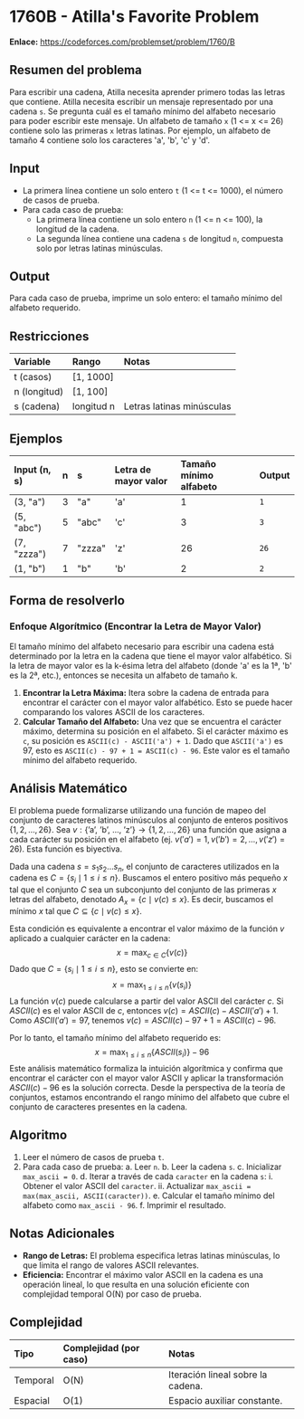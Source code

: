 # 1760B - Atilla's Favorite Problem

**Enlace:** https://codeforces.com/problemset/problem/1760/B

## Resumen del problema
Para escribir una cadena, Atilla necesita aprender primero todas las letras que contiene. Atilla necesita escribir un mensaje representado por una cadena `s`. Se pregunta cuál es el tamaño mínimo del alfabeto necesario para poder escribir este mensaje. Un alfabeto de tamaño `x` (1 <= x <= 26) contiene solo las primeras `x` letras latinas. Por ejemplo, un alfabeto de tamaño 4 contiene solo los caracteres 'a', 'b', 'c' y 'd'.

## Input
-   La primera línea contiene un solo entero `t` (1 <= t <= 1000), el número de casos de prueba.
-   Para cada caso de prueba:
    -   La primera línea contiene un solo entero `n` (1 <= n <= 100), la longitud de la cadena.
    -   La segunda línea contiene una cadena `s` de longitud `n`, compuesta solo por letras latinas minúsculas.

## Output
Para cada caso de prueba, imprime un solo entero: el tamaño mínimo del alfabeto requerido.

## Restricciones

| Variable     | Rango      | Notas                               |
| :----------- | :--------- | :---------------------------------- |
| t (casos)    | [1, 1000]  |                                     |
| n (longitud) | [1, 100]   |                                     |
| s (cadena)   | longitud n | Letras latinas minúsculas           |

## Ejemplos

| Input (n, s) | n | s     | Letra de mayor valor | Tamaño mínimo alfabeto | Output |
| :----------- | :- | :---- | :------------------- | :--------------------- | :----- |
| (3, "a")     | 3 | "a"   | 'a'                  | 1                      | `1`    |
| (5, "abc")   | 5 | "abc" | 'c'                  | 3                      | `3`    |
| (7, "zzza")  | 7 | "zzza"| 'z'                  | 26                     | `26`   |
| (1, "b")     | 1 | "b"   | 'b'                  | 2                      | `2`    |

## Forma de resolverlo

### Enfoque Algorítmico (Encontrar la Letra de Mayor Valor)
El tamaño mínimo del alfabeto necesario para escribir una cadena está determinado por la letra en la cadena que tiene el mayor valor alfabético. Si la letra de mayor valor es la k-ésima letra del alfabeto (donde 'a' es la 1ª, 'b' es la 2ª, etc.), entonces se necesita un alfabeto de tamaño k.

1.  **Encontrar la Letra Máxima:** Itera sobre la cadena de entrada para encontrar el carácter con el mayor valor alfabético. Esto se puede hacer comparando los valores ASCII de los caracteres.
2.  **Calcular Tamaño del Alfabeto:** Una vez que se encuentra el carácter máximo, determina su posición en el alfabeto. Si el carácter máximo es `c`, su posición es `ASCII(c) - ASCII('a') + 1`. Dado que `ASCII('a')` es 97, esto es `ASCII(c) - 97 + 1 = ASCII(c) - 96`. Este valor es el tamaño mínimo del alfabeto requerido.

## Análisis Matemático
El problema puede formalizarse utilizando una función de mapeo del conjunto de caracteres latinos minúsculos al conjunto de enteros positivos $\{1, 2, \dots, 26\}$. Sea $v: \{\text{'a', 'b', ..., 'z'}\} \to \{1, 2, \dots, 26\}$ una función que asigna a cada carácter su posición en el alfabeto (ej. $v('a')=1, v('b')=2, \dots, v('z')=26$). Esta función es biyectiva.

Dada una cadena $s = s_1s_2\dots s_n$, el conjunto de caracteres utilizados en la cadena es $C = \{s_i \mid 1 \le i \le n\}$. Buscamos el entero positivo más pequeño $x$ tal que el conjunto $C$ sea un subconjunto del conjunto de las primeras $x$ letras del alfabeto, denotado $A_x = \{c \mid v(c) \le x\}$. Es decir, buscamos el mínimo $x$ tal que $C \subseteq \{c \mid v(c) \le x\}$.

Esta condición es equivalente a encontrar el valor máximo de la función $v$ aplicado a cualquier carácter en la cadena:
$$x = \max_{c \in C} \{v(c)\}$$
Dado que $C = \{s_i \mid 1 \le i \le n\}$, esto se convierte en:
$$x = \max_{1 \le i \le n} \{v(s_i)\}$$
La función $v(c)$ puede calcularse a partir del valor ASCII del carácter $c$. Si $ASCII(c)$ es el valor ASCII de $c$, entonces $v(c) = ASCII(c) - ASCII('a') + 1$. Como $ASCII('a') = 97$, tenemos $v(c) = ASCII(c) - 97 + 1 = ASCII(c) - 96$.

Por lo tanto, el tamaño mínimo del alfabeto requerido es:
$$x = \max_{1 \le i \le n} \{ASCII(s_i)\} - 96$$
Este análisis matemático formaliza la intuición algorítmica y confirma que encontrar el carácter con el mayor valor ASCII y aplicar la transformación $ASCII(c) - 96$ es la solución correcta. Desde la perspectiva de la teoría de conjuntos, estamos encontrando el rango mínimo del alfabeto que cubre el conjunto de caracteres presentes en la cadena.

## Algoritmo
1.  Leer el número de casos de prueba `t`.
2.  Para cada caso de prueba:
    a.  Leer `n`.
    b.  Leer la cadena `s`.
    c.  Inicializar `max_ascii = 0`.
    d.  Iterar a través de cada `caracter` en la cadena `s`:
        i.  Obtener el valor ASCII del `caracter`.
        ii. Actualizar `max_ascii = max(max_ascii, ASCII(caracter))`.
    e.  Calcular el tamaño mínimo del alfabeto como `max_ascii - 96`.
    f.  Imprimir el resultado.

## Notas Adicionales
*   **Rango de Letras:** El problema especifica letras latinas minúsculas, lo que limita el rango de valores ASCII relevantes.
*   **Eficiencia:** Encontrar el máximo valor ASCII en la cadena es una operación lineal, lo que resulta en una solución eficiente con complejidad temporal O(N) por caso de prueba.

## Complejidad

| Tipo     | Complejidad (por caso) | Notas                               |
| :------- | :--------------------- | :---------------------------------- |
| Temporal | O(N)                   | Iteración lineal sobre la cadena.   |
| Espacial | O(1)                   | Espacio auxiliar constante.         |
